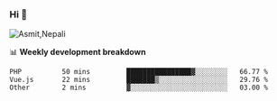 ### Hi 👋

![Asmit,Nepali](https://media.giphy.com/media/L8K62iTDkzGX6/giphy.gif)
<!--
**asmit99nepali/asmit99nepali** is a ✨ _special_ ✨ repository because its `README.md` (this file) appears on your GitHub profile.

Here are some ideas to get you started:

- 🔭 I’m currently working on ...
- 🌱 I’m currently learning ...
- 👯 I’m looking to collaborate on ...
- 🤔 I’m looking for help with ...
- 💬 Ask me about ...
- 📫 How to reach me: ...
- 😄 Pronouns: ...
- ⚡ Fun fact: ...
-->


📊 **Weekly development breakdown**
<!--START_SECTION:waka-->

```text
PHP          50 mins         ████████████████▓░░░░░░░░   66.77 %
Vue.js       22 mins         ███████▒░░░░░░░░░░░░░░░░░   29.76 %
Other        2 mins          ▓░░░░░░░░░░░░░░░░░░░░░░░░   03.00 %
```

<!--END_SECTION:waka-->


